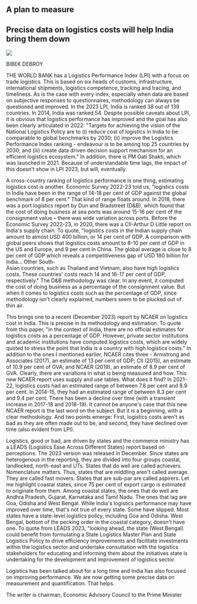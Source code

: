 ## A plan to measure

## Precise data on logistics costs will help India bring them down

![](_page_0_Picture_2.jpeg)

BIBEK DEBROY

THE WORLD BANK has a Logistics Performance Index (LPI) with a focus on trade logistics. This is based on six heads of customs, infrastructure, international shipments, logistics competence, tracking and tracing, and timeliness. As is the case with every index, especially when data are based on subjective responses to questionnaires, methodology can always be questioned and improved. In the 2023 LPI, India is ranked 38 out of 139 countries. In 2014, India was ranked 54. Despite possible caveats about LPI, it is obvious that logistics performance has improved and the goal has also been clearly articulated in 2022: "Targets for achieving the vision of the National Logistics Policy are to (i) reduce cost of logistics in India to be comparable to global benchmarks by 2030; (ii) improve the Logistics Performance Index ranking - endeavour is to be among top 25 countries by 2030; and (iii) create data driven decision support mechanism for an efficient logistics ecosystem." In addition, there is PM Gati Shakti, which was launched in 2021. Because of understandable time lags, the impact of this doesn't show in LPI 2023, but will, eventually.

A cross-country ranking of logistics performance is one thing, estimating logistics cost is another. Economic Survey 2022-23 told us, "logistics costs in India have been in the range of 14-18 per cent of GDP against the global benchmark of 8 per cent." That kind of range floats around. In 2018, there was a port logistics report by Dun and Bradstreet (D&B), which found that the cost of doing business at sea ports was around 15-16 per cent of the consignment value – there was wide variation across ports. Before the Economic Survey 2022-23, in 2020, there was a CII-Arthur D Little report on India's supply chain. To quote, "logistics costs in the Indian supply chain amount to almost USD 400 billion, or 14 per cent of GDP. A comparison with global peers shows that logistics costs amount to 8-10 per cent of GDP in the US and Europe, and 9 per cent in China. The global average is close to 8 per cent of GDP which reveals a competitiveness gap of USD 180 billion for India... Other South-<br>Asian countries, such as Thailand and Vietnam, also have high logistics costs. These countries' costs reach 14 and 16-17 per cent of GDP, respectively." The D&B methodology was clear. In any event, it computed the cost of doing business as a percentage of the consignment value. But when it comes to logistics costs such as the percentage of GDP, since methodology isn't clearly explained, numbers seem to be plucked out of thin air.

This brings one to a recent (December 2023) report by NCAER on logistics cost in India. This is precise in its methodology and estimation. To quote from this paper, "in the context of India, there are no official estimates for logistics costs as a percentage of GDP. However, private sector institutions and academic institutions have computed logistics costs, which are widely quoted to stress the point that India is a country with high logistics costs." In addition to the ones I mentioned earlier, NCAER cites three - Armstrong and Associates (2017), an estimate of 13 per cent of GDP; CII (2015), an estimate of 10.9 per cent of GVA; and NCAER (2019), an estimate of 8.9 per cent of GVA. Clearly, there are variations in what is being measured and how. This new NCAER report uses supply and use tables. What does it find? In 2021-22, logistics costs had an estimated range of between 7.8 per cent and 8.9 per cent. In 2014-15, they had an estimated range of between 8.3 per cent and 9.4 per cent. There has been a decline over time (with a transient increase in 2017-18 and 2018-19). It cannot be anyone's case that this new NCAER report is the last word on the subject. But it is a beginning, with a clear methodology. And two points emerge: First, logistics costs aren't as bad as they are often made out to be, and second, they have declined over time (also evident from LPI).

Logistics, good or bad, are driven by states and the commerce ministry has a LEADS (Logistics Ease Across Different States) report based on perceptions. The 2023 version was released in December. Since states are heterogenous in the reporting, they are divided into four groups coastal, landlocked, north-east and UTs. States that do well are called achievers. Nomenclature matters. Thus, states that are middling aren't called average. They are called fast movers. States that are sub-par are called aspirers. Let me highlight coastal states, since 75 per cent of export cargo is estimated to originate from them. Among coastal states, the ones that do well are Andhra Pradesh, Gujarat, Karnataka and Tamil Nadu. The ones that lag are Goa, Odisha and West Bengal. While India's logistics performance may have improved over time, that's not true of every state. Some have slipped. Most states have a state-level logistics policy, including Goa and Odisha. West Bengal, bottom of the pecking order in the coastal category, doesn't have one. To quote from LEADS 2023, "looking ahead, the state (West Bengal) could benefit from formulating a State Logistics Master Plan and State Logistics Policy to drive efficiency improvements and facilitate investments within the logistics sector and undertake consultation with the logistics stakeholders for educating and informing them about the initiatives state is undertaking for the development and improvement of logistics sector.

Logistics has been talked about for a long time and India has also focused on improving performance. We are now getting some precise data on measurement and quantification. That helps.

The writer is chairman, Economic Advisory Council to the Prime Minister